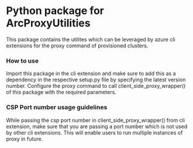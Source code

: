 # Python package for ArcProxyUtilities #
This package contains the utilites which can be leveraged by azure cli extensions for the proxy command of provisioned clusters.

### How to use ###
Import this package in the cli extension and make sure to add this as a dependency in the respective setup.py file by specifying the latest version number. Configure the proxy command to call client_side_proxy_wrapper() of this package with the required parameters.

### CSP Port number usage guidelines ####
While passing the csp port number in client_side_proxy_wrapper() from cli extension, make sure that you are passing a port number which is not used by other cli extensions. This will enable users to run multiple instances of proxy in future. 
